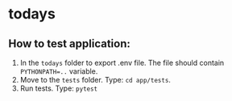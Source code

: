 # todays
## How to test application:
1. In the `todays` folder to export .env file. The file should contain `PYTHONPATH=..` variable.
2. Move to the `tests` folder. Type: `cd app/tests`.
3. Run tests. Type: `pytest`
